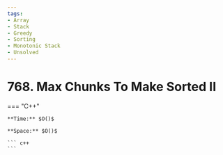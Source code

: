 ```yaml
---
tags:
- Array
- Stack
- Greedy
- Sorting
- Monotonic Stack
- Unsolved
---
```



# 768. Max Chunks To Make Sorted II

=== "C++"

    **Time:** $O()$

    **Space:** $O()$

    ``` c++
    ```